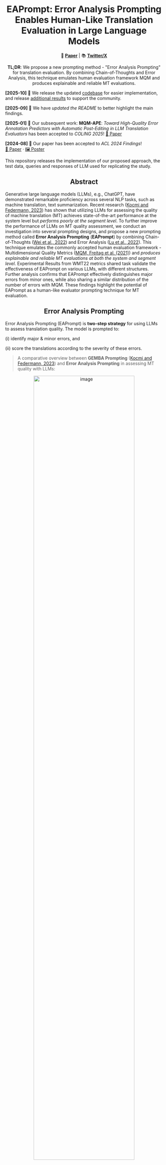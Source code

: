 <h1 align="center">EAPrompt: Error Analysis Prompting Enables Human-Like Translation Evaluation in Large Language Models</h1>

<p align="center">
📄 <a href="https://aclanthology.org/2024.findings-acl.520.pdf"><b>Paper</b></a> |
📚 <a href="https://x.com/SiriusLu1/status/1823056809223168160"><b>Twitter/X</b></a>
</p>

<p align="center">
    <b>TL;DR</b>: We propose a new prompting method - "Error Analysis Prompting" for translation evaluation. By combining Chain-of-Thoughts and Error Analysis, this technique emulates human evaluation framework MQM and produces explainable and reliable MT evaluations.
</p>

**[2025-10]** 🔗 We release the updated [codebase](./EAPrompt) for easier implementation, and release [additional results](./results) to support the community.

**[2025-09]** 📝 We have *updated the README* to better highlight the main findings.  

**[2025-01]** 🎉 Our subsequent work: **MQM-APE**: *Toward High-Quality Error Annotation Predictors with Automatic Post-Editing in LLM Translation Evaluators* has been accepted to *COLING 2025*! [📄 Paper](https://aclanthology.org/2025.coling-main.374.pdf)

**[2024-08]** 🎉 Our paper has been accepted to *ACL 2024 Findings*!  
[📄 Paper](https://aclanthology.org/2024.findings-acl.520.pdf) · [🖼️ Poster](./sources/Poster-0805.pdf) 

This repository releases the implementation of our proposed approach, the test data, queries and responses of LLM used for replicating the study.

<h2 align="center">Abstract</h2>

Generative large language models (LLMs), e.g., ChatGPT, have demonstrated remarkable proficiency across several NLP tasks, such as machine translation, text summarization. Recent research ([Kocmi and Federmann, 2023](https://arxiv.org/pdf/2302.14520.pdf)) has shown that utilizing LLMs for assessing the quality of machine translation (MT) achieves state-of-the-art performance at the system level but *performs poorly at the segment level*. To further improve the performance of LLMs on MT quality assessment, we conduct an investigation into several prompting designs, and propose a new prompting method called **Error Analysis Prompting** (**EAPrompt**) by combining Chain-of-Thoughts ([Wei et al., 2022](https://arxiv.org/pdf/2201.11903.pdf)) and Error Analysis ([Lu et al., 2022](https://aclanthology.org/2023.acl-long.324.pdf)). This technique emulates the commonly accepted human evaluation framework - Multidimensional Quality Metrics ([MQM, Freitag et al. (2021)](https://aclanthology.org/2021.tacl-1.87.pdf)) and *produces explainable and reliable MT evaluations at both the system and segment level*. Experimental Results from WMT22 metrics shared
task validate the effectiveness of EAPrompt on various LLMs, with different structures. Further analysis confirms that EAPrompt effectively distinguishes major errors from minor ones, while also sharing a similar distribution of the number of errors with MQM. These findings highlight the potential of EAPrompt as a human-like evaluator prompting technique for MT evaluation.

<h2 align="center">Error Analysis Prompting</h2>

Error Analysis Prompting (EAPrompt) is **two-step strategy** for using LLMs to assess translation quality. The model is prompted to:

(i) identify major & minor errors, and

(ii) score the translations according to the severity of these errors.

> A comparative overview between **GEMBA Prompting** ([Kocmi and Federmann, 2023](https://arxiv.org/pdf/2302.14520.pdf)) and **Error Analysis Prompting** in assessing MT quality with LLMs:

<div align="center">
    <img width="80%" alt="image" src="https://github.com/Coldmist-Lu/ErrorAnalysis_Prompt/blob/main/sources/fig1_overview.png">
</div>

For the prompting setup, in **Step 1** (identifying errors), we adopt a *one-shot prompting* strategy. For each language pair, we use the same example to guide the model’s response in a consistent format. In **Step 2** (counting errors), we apply **direct prompting**, enabling the LLMs to count the number of errors. Finally, we compute the translation score by:

<div align="center">
    <img width="40%" alt="image" src="https://github.com/Coldmist-Lu/ErrorAnalysis_Prompt/blob/main/sources/postprocess.png">
</div>

where $n_{major}$ and $n_{minor}$ denotes the number of major and minor errors respectively, while $w_{major}$ and $w_{minor}$ represent the severity weight assigned to major and minor errors. we follow [Lu et al. (2023)](https://aclanthology.org/2023.acl-long.324.pdf) to adopt a flexible scoring approach by fixing the $w_{minor} = 1$ while treating $w_{major}$ as a latent variable within EAPrompt.

<h2 align="center">Data and Evaluations</h2>

We utilize the test set from the WMT22 shared tasks ([Freitag et al., 2022](https://aclanthology.org/2022.wmt-1.2.pdf)) in English-German (En-De), English-Russian (En-Ru), and Chinese-English (Zh-En) across different domains - conversational, e-commerce, news, and social. 

The task statistics are shown as follows:

| Datasets | Language Pair | No. of Segments | No. of Systems |
|---------|---------------|----------|---------|
| WMT22   | En-De         | 2037     | 17      |
|         | En-Ru         | 2037     | 17      |
|         | Zh-En         | 1875     | 20      |
| WMT22-Subset | Zh-En | 30 | 20 |

For the three LLMs (Llama2-70b-Chat, Mixtral-8x7b-Instruct, and GPT-3.5-Turbo), we evaluate a total of 106,758 segments drawn from 54 MT systems. For GPT-4, we restrict the evaluation to Chinese–English, using 30 randomly selected segments per MT system, for a total of 600 samples ("WMT22-Subset").

The querys and responses of the LLMs can be found in "[results](./results/)".

<h2 align="center">EAPrompt Implementation</h2>

The main implementation is provided in [./EAPrompt](./EAPrompt/).

**🧩 Requirements**

Since EAPrompt is a prompting-based technique, it does not require any additional dependencies.
The only necessary requirement is to have chat access to a large language model (LLM) — for instance:
the OpenAI API for GPT-series models (see the demo in [./EAPrompt/inference.py](./EAPrompt/inference.py)), or the Transformers library for open-access models.

**🗂️ Prompt Types**

All prompt types used in the study are provided for replication. We adopt a structured identifier format **\{STEP\}\_\{LANG\}\_\{DEMO\}\_\{IS_REF\}** to denote each prompt type:

- **STEP** — Indicates the prompting style:  
  - `"ERROR"` for error demonstration;  
  - `"SINGLESTEP"` for combining error and count responses into a single step.

- **LANG** — Represents the language pair in uppercase (e.g., `"ENDE"` for English–German), since contextual examples differ across language pairs.

- **DEMO** — Specifies the demonstration granularity:  
  - `"DETAILED"` for full demonstration;  
  - `"ITEMIZED"` for stepwise, itemized demonstration.

- **IS_REF** — Defines whether the prompt uses reference translation:  
  - `"SRC"` for **reference-free** evaluation (source only);  
  - `"REF"` for **reference-based** evaluation.

> Note: For the counting step, we use a simple identifier "COUNT". No additional keywords are required.

According to our ablation experiments, we recommend using the prompt type **ERROR\_\{LANG\}\_ITEMIZED\_\{IS_REF\}** as the default configuration, For example: ERROR_ENDE_ITEMIZED_SRC

According to our ablation experiments, we recommend **ERROR\_\{LANG\}\_ITEMIZED\_\{IS_REF\}** as prompt type, e.g. ERROR_ENDE_ITEMIZED_SRC. 

**🚀 Generating Queries & Responses**

To evaluate a list of translation segments, you can directly use the method `generate_queries_batch` from the EAPrompt class to obtain the corresponding prompts.

For large-scale evaluation across multiple MT systems, we provide two example scripts for batch processing:

* [./EAPrompt/queries_generate.py](./EAPrompt/queries_generate.py) — for generating queries in batch.
* [./EAPrompt/responses_generate.py](./EAPrompt/responses_generate.py) — for generating and collecting model responses.

These scripts demonstrate the complete workflow for evaluating entire datasets efficiently.


<h2 align="center">Results and Findings</h2>

1. **EAPrompt significantly enhances the performance of LLMs at the system level**. Notably, prompting *GPT-3.5-Turbo* with EAPrompt outperforms all other metrics and prompting strategies, establishing a new state-of-the-art.

2. **EAPrompt surpasses GEMBA in 8 out of 9 test scenarios** across various language models and language pairs at the segment level.

3. **EAPrompt’s strong performance remain consistent even in reference-less settings**, highlighting its suitability for quality estimation tasks.

   > Performance of metrics using pairwise accuracy (%) at the system level and pairwise accuracy with tie calibration (%) at the segment level:

<div align="center">
    <img width="80%" alt="image" src="https://github.com/Coldmist-Lu/ErrorAnalysis_Prompt/blob/main/sources/main_results.png">
</div>

4. When designing prompts, we recommend the EAPrompt variant featuring a **2-step separated prompting approach and itemized error demonstrations**.

    > Performance comparison with variants of prompts for EAPrompt.

<div align="center">
    <img width="80%" alt="image" src="https://github.com/Coldmist-Lu/ErrorAnalysis_Prompt/blob/main/sources/prompt_variants.png">
</div>


5. EAPrompt adeptly distinguishes major errors from minor ones, closely **aligning its error distribution with MQM**.

   > Distribution of identified error counts across LLMs and human evaluation:

<div align="center">
    <img width="80%" alt="image" src="https://github.com/Coldmist-Lu/ErrorAnalysis_Prompt/blob/main/sources/error_dist.png">
</div>

6. We provide an alternate approach of counting errors by leveraging **Regular Expressions, further optimizing the inference costs**.

Please refer to our [arXiv preprint](https://arxiv.org/pdf/2303.13809.pdf) or [ACL Paper](https://aclanthology.org/2024.findings-acl.520.pdf) for more details.

<h2 align="center">Citation</h2>
If you find this work helpful, please consider citing as follows:  

```ruby
@article{Lu2023EAPrompt,
  title={Error Analysis Prompting Enables Human-Like Translation Evaluation in Large Language Models},
  author={Lu, Qingyu and Qiu, Baopu and Ding, Liang and Zhang, Kanjian and Kocmi, Tom and Tao, Dacheng},
  journal={arXiv preprint},
  url={https://arxiv.org/pdf/2303.13809.pdf},
  year={2023}
}
```

